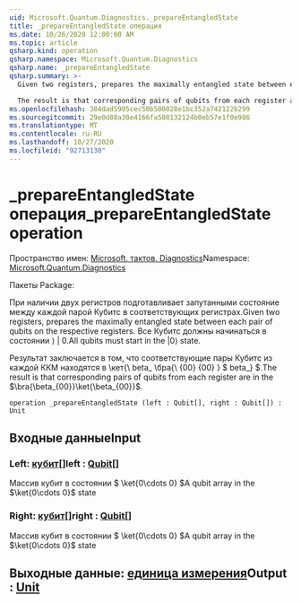 ```yaml
---
uid: Microsoft.Quantum.Diagnostics._prepareEntangledState
title: _prepareEntangledState операция
ms.date: 10/26/2020 12:00:00 AM
ms.topic: article
qsharp.kind: operation
qsharp.namespace: Microsoft.Quantum.Diagnostics
qsharp.name: _prepareEntangledState
qsharp.summary: >-
  Given two registers, prepares the maximally entangled state between each pair of qubits on the respective registers. All qubits must start in the |0⟩ state.

  The result is that corresponding pairs of qubits from each register are in the $\bra{\beta_{00}}\ket{\beta_{00}}$.
ms.openlocfilehash: 384dad5905cec50b500028e1bc352a742122b299
ms.sourcegitcommit: 29e0d88a30e4166fa580132124b0eb57e1f0e986
ms.translationtype: MT
ms.contentlocale: ru-RU
ms.lasthandoff: 10/27/2020
ms.locfileid: "92713130"
---
```

# <a name="_prepareentangledstate-operation"></a><span data-ttu-id="a2756-102">_prepareEntangledState операция</span><span class="sxs-lookup"><span data-stu-id="a2756-102">_prepareEntangledState operation</span></span>

<span data-ttu-id="a2756-103">Пространство имен: [Microsoft. тактов. Diagnostics](xref:Microsoft.Quantum.Diagnostics)</span><span class="sxs-lookup"><span data-stu-id="a2756-103">Namespace: [Microsoft.Quantum.Diagnostics](xref:Microsoft.Quantum.Diagnostics)</span></span>

<span data-ttu-id="a2756-104">Пакеты [](https://nuget.org/packages/)</span><span class="sxs-lookup"><span data-stu-id="a2756-104">Package: [](https://nuget.org/packages/)</span></span>


<span data-ttu-id="a2756-105">При наличии двух регистров подготавливает запутанными состояние между каждой парой Кубитс в соответствующих регистрах.</span><span class="sxs-lookup"><span data-stu-id="a2756-105">Given two registers, prepares the maximally entangled state between each pair of qubits on the respective registers.</span></span>
<span data-ttu-id="a2756-106">Все Кубитс должны начинаться в состоянии ⟩ | 0.</span><span class="sxs-lookup"><span data-stu-id="a2756-106">All qubits must start in the |0⟩ state.</span></span>

<span data-ttu-id="a2756-107">Результат заключается в том, что соответствующие пары Кубитс из каждой ККМ находятся в \кет{\ beta_ \бра{\ {00} {00} } $ beta_} $.</span><span class="sxs-lookup"><span data-stu-id="a2756-107">The result is that corresponding pairs of qubits from each register are in the $\bra{\beta_{00}}\ket{\beta_{00}}$.</span></span>

```qsharp
operation _prepareEntangledState (left : Qubit[], right : Qubit[]) : Unit
```


## <a name="input"></a><span data-ttu-id="a2756-108">Входные данные</span><span class="sxs-lookup"><span data-stu-id="a2756-108">Input</span></span>

### <a name="left--qubit"></a><span data-ttu-id="a2756-109">Left: [кубит](xref:microsoft.quantum.lang-ref.qubit)[]</span><span class="sxs-lookup"><span data-stu-id="a2756-109">left : [Qubit](xref:microsoft.quantum.lang-ref.qubit)[]</span></span>

<span data-ttu-id="a2756-110">Массив кубит в состоянии $ \ket{0\cdots 0} $</span><span class="sxs-lookup"><span data-stu-id="a2756-110">A qubit array in the $\ket{0\cdots 0}$ state</span></span>


### <a name="right--qubit"></a><span data-ttu-id="a2756-111">Right: [кубит](xref:microsoft.quantum.lang-ref.qubit)[]</span><span class="sxs-lookup"><span data-stu-id="a2756-111">right : [Qubit](xref:microsoft.quantum.lang-ref.qubit)[]</span></span>

<span data-ttu-id="a2756-112">Массив кубит в состоянии $ \ket{0\cdots 0} $</span><span class="sxs-lookup"><span data-stu-id="a2756-112">A qubit array in the $\ket{0\cdots 0}$ state</span></span>



## <a name="output--unit"></a><span data-ttu-id="a2756-113">Выходные данные: [единица измерения](xref:microsoft.quantum.lang-ref.unit)</span><span class="sxs-lookup"><span data-stu-id="a2756-113">Output : [Unit](xref:microsoft.quantum.lang-ref.unit)</span></span>

